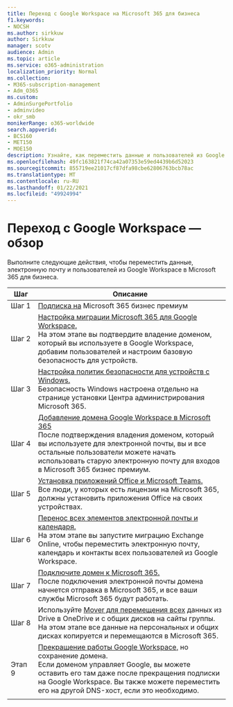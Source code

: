 ```yaml
---
title: Переход с Google Workspace на Microsoft 365 для бизнеса
f1.keywords:
- NOCSH
ms.author: sirkkuw
author: Sirkkuw
manager: scotv
audience: Admin
ms.topic: article
ms.service: o365-administration
localization_priority: Normal
ms.collection:
- M365-subscription-management
- Adm_O365
ms.custom:
- AdminSurgePortfolio
- adminvideo
- okr_smb
monikerRange: o365-worldwide
search.appverid:
- BCS160
- MET150
- MOE150
description: Узнайте, как переместить данные и пользователей из Google Workspace в Microsoft 365 для бизнеса.
ms.openlocfilehash: 49fc163821f74ca42a07353e59ed4439b6d52023
ms.sourcegitcommit: 855719ee21017cf87dfa98cbe62806763bcb78ac
ms.translationtype: MT
ms.contentlocale: ru-RU
ms.lasthandoff: 01/22/2021
ms.locfileid: "49924994"
---
```

# <a name="switch-from-google-workspace---overview"></a>Переход с Google Workspace — обзор

Выполните следующие действия, чтобы переместить данные, электронную почту и пользователей из Google Workspace в Microsoft 365 для бизнеса.


| Шаг  |Описание  |
|---------|---------|
|Шаг 1 |  [Подписка на](../sign-up.md) Microsoft 365 бизнес премиум       |
|Шаг 2 |   [Настройка миграции Microsoft 365 для Google Workspace.](set-up-microsoft-365-forgoogle.md) </br> На этом этапе вы подтвердите владение доменом, который вы используете в Google Workspace, добавим пользователей и настроим базовую безопасность для устройств. |
|Шаг 3 | [Настройка политик безопасности для устройств с Windows.](../secure-win10-pcs.md)</br> Безопасность Windows настроена отдельно на странице установки Центра администрирования Microsoft 365. |
|Шаг 4|[Добавление домена Google Workspace в Microsoft 365](add-google-domain.md) </br> После подтверждения владения доменом, который вы используете для электронной почты, вы и все остальные пользователи можете начать использовать старую электронную почту для входов в Microsoft 365 бизнес премиум. |
|Шаг 5 | [Установка приложений Office и Microsoft Teams.](../install-office.md)</br> Все люди, у которых есть лицензии на Microsoft 365, должны установить приложения Office на своих устройствах.|
|Шаг 6 | [Перенос всех элементов электронной почты и календаря.](migrate-email.md)</br> На этом этапе вы запустите миграцию Exchange Online, чтобы переместить электронную почту, календарь и контакты всех пользователей из Google Workspace.  |
|Шаг 7 | [Подключите домен к Microsoft 365.](connect-domain-tom365.md) </br> После подключения электронной почты домена начнется отправка в Microsoft 365, и все ваши службы Microsoft 365 будут работать.|
|Шаг 8|Используйте [Mover для перемещения всех](mover-migrate-files.md) данных из Drive в OneDrive и с общих дисков на сайты группы.</br> На этом этапе все данные на персональных и общих дисках копируется и перемещаются в Microsoft 365.|
|Этап 9| [Прекращение работы Google Workspace,](cancel-google.md) но сохранение домена. </br> Если доменом управляет Google, вы можете оставить его там даже после прекращения подписки на Google Workspace. Вы также можете переместить его на другой DNS-хост, если это необходимо.|
|||
